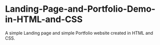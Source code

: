 # Landing-Page-and-Portfolio-Demo-in-HTML-and-CSS
A simple Landing page and simple Portfolio website created in HTML and CSS.
